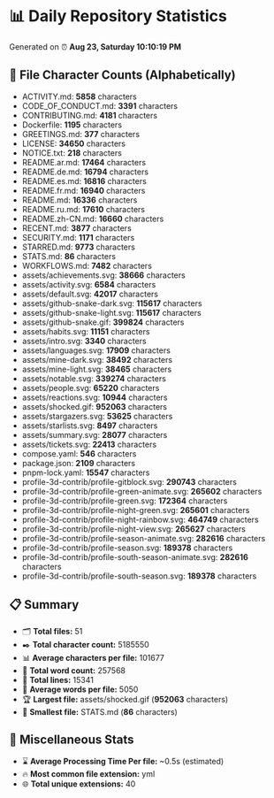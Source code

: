 # 📊 Daily Repository Statistics
Generated on ⏰ **Aug 23, Saturday 10:10:19 PM**

## 📂 File Character Counts (Alphabetically)
- ACTIVITY.md: **5858** characters
- CODE_OF_CONDUCT.md: **3391** characters
- CONTRIBUTING.md: **4181** characters
- Dockerfile: **1195** characters
- GREETINGS.md: **377** characters
- LICENSE: **34650** characters
- NOTICE.txt: **218** characters
- README.ar.md: **17464** characters
- README.de.md: **16794** characters
- README.es.md: **16816** characters
- README.fr.md: **16940** characters
- README.md: **16336** characters
- README.ru.md: **17610** characters
- README.zh-CN.md: **16660** characters
- RECENT.md: **3877** characters
- SECURITY.md: **1171** characters
- STARRED.md: **9773** characters
- STATS.md: **86** characters
- WORKFLOWS.md: **7482** characters
- assets/achievements.svg: **38666** characters
- assets/activity.svg: **6584** characters
- assets/default.svg: **42017** characters
- assets/github-snake-dark.svg: **115617** characters
- assets/github-snake-light.svg: **115617** characters
- assets/github-snake.gif: **399824** characters
- assets/habits.svg: **11151** characters
- assets/intro.svg: **3340** characters
- assets/languages.svg: **17909** characters
- assets/mine-dark.svg: **38492** characters
- assets/mine-light.svg: **38465** characters
- assets/notable.svg: **339274** characters
- assets/people.svg: **65220** characters
- assets/reactions.svg: **10944** characters
- assets/shocked.gif: **952063** characters
- assets/stargazers.svg: **53625** characters
- assets/starlists.svg: **8497** characters
- assets/summary.svg: **28077** characters
- assets/tickets.svg: **22413** characters
- compose.yaml: **546** characters
- package.json: **2109** characters
- pnpm-lock.yaml: **15547** characters
- profile-3d-contrib/profile-gitblock.svg: **290743** characters
- profile-3d-contrib/profile-green-animate.svg: **265602** characters
- profile-3d-contrib/profile-green.svg: **172364** characters
- profile-3d-contrib/profile-night-green.svg: **265601** characters
- profile-3d-contrib/profile-night-rainbow.svg: **464749** characters
- profile-3d-contrib/profile-night-view.svg: **265627** characters
- profile-3d-contrib/profile-season-animate.svg: **282616** characters
- profile-3d-contrib/profile-season.svg: **189378** characters
- profile-3d-contrib/profile-south-season-animate.svg: **282616** characters
- profile-3d-contrib/profile-south-season.svg: **189378** characters

## 📋 Summary
- 🗂️ **Total files:** 51
- ✒️ **Total character count:** 5185550
- 📊 **Average characters per file:** 101677
- 📝 **Total word count:** 257568
- 🧾 **Total lines:** 15341
- 📐 **Average words per file:** 5050
- 🏆 **Largest file:** assets/shocked.gif (**952063** characters)
- 🥉 **Smallest file:** STATS.md (**86** characters)

## 🌟 Miscellaneous Stats
- ⌛ **Average Processing Time Per file:** ~0.5s (estimated)
- 🔥 **Most common file extension:** yml
- 🌐 **Total unique extensions:** 40

